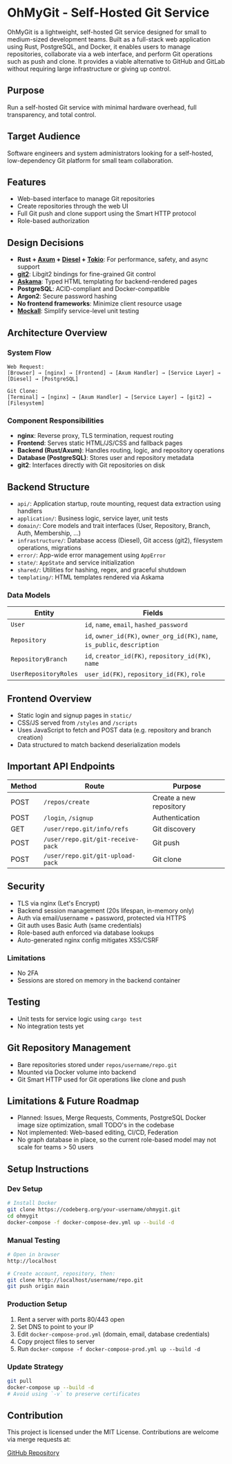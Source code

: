 # OhMyGit - Self-Hosted Git Service

OhMyGit is a lightweight, self-hosted Git service designed for small to medium-sized development teams. Built as a full-stack web application using Rust, PostgreSQL, and Docker, it enables users to manage repositories, collaborate via a web interface, and perform Git operations such as push and clone. It provides a viable alternative to GitHub and GitLab without requiring large infrastructure or giving up control.

## Purpose
Run a self-hosted Git service with minimal hardware overhead, full transparency, and total control.

## Target Audience
Software engineers and system administrators looking for a self-hosted, low-dependency Git platform for small team collaboration.

##  Features
- Web-based interface to manage Git repositories
- Create repositories through the web UI
- Full Git push and clone support using the Smart HTTP protocol
- Role-based authorization

##  Design Decisions
- **Rust + [Axum](https://github.com/tokio-rs/axum) + [Diesel](https://diesel.rs/) + [Tokio](https://github.com/tokio-rs/tokio)**: For performance, safety, and async support
- **[git2](https://github.com/rust-lang/git2-rs)**: Libgit2 bindings for fine-grained Git control
- **[Askama](https://github.com/askama-rs/askama)**: Typed HTML templating for backend-rendered pages
- **PostgreSQL**: ACID-compliant and Docker-compatible
- **Argon2**: Secure password hashing
- **No frontend frameworks**: Minimize client resource usage
- **[Mockall](https://github.com/asomers/mockall)**: Simplify service-level unit testing

## Architecture Overview

### System Flow
```
Web Request:
[Browser] → [nginx] → [Frontend] → [Axum Handler] → [Service Layer] → [Diesel] → [PostgreSQL]

Git Clone:
[Terminal] → [nginx] → [Axum Handler] → [Service Layer] → [git2] → [Filesystem]
```

### Component Responsibilities
- **nginx**: Reverse proxy, TLS termination, request routing
- **Frontend**: Serves static HTML/JS/CSS and fallback pages
- **Backend (Rust/Axum)**: Handles routing, logic, and repository operations
- **Database (PostgreSQL)**: Stores user and repository metadata
- **git2**: Interfaces directly with Git repositories on disk

##  Backend Structure
- `api/`: Application startup, route mounting, request data extraction using handlers
- `application/`: Business logic, service layer, unit tests
- `domain/`: Core models and trait interfaces (User, Repository, Branch, Auth, Membership, ...)
- `infrastructure/`: Database access (Diesel), Git access (git2), filesystem operations, migrations
- `error/`: App-wide error management using `AppError`
- `state/`: `AppState` and service initialization
- `shared/`: Utilities for hashing, regex, and graceful shutdown
- `templating/`: HTML templates rendered via Askama

### Data Models
| Entity                | Fields                                                                       |
|----------------------|------------------------------------------------------------------------------|
| `User`               | `id`, `name`, `email`, `hashed_password`                                     |
| `Repository`         | `id`, `owner_id(FK)`, `owner_org_id(FK)`, `name`, `is_public`, `description` |
| `RepositoryBranch`   | `id`, `creator_id(FK)`, `repository_id(FK)`, `name`                          |
| `UserRepositoryRoles`| `user_id(FK)`, `repository_id(FK)`, `role`                                   |

## Frontend Overview
- Static login and signup pages in `static/`
- CSS/JS served from `/styles` and `/scripts`
- Uses JavaScript to fetch and POST data (e.g. repository and branch creation)
- Data structured to match backend deserialization models

## Important API Endpoints
| Method | Route                                           | Purpose                     |
|--------|--------------------------------------------------|-----------------------------|
| POST   | `/repos/create`                                 | Create a new repository     |
| POST   | `/login`, `/signup`                             | Authentication              |
| GET    | `/user/repo.git/info/refs`                      | Git discovery               |
| POST   | `/user/repo.git/git-receive-pack`               | Git push                    |
| POST   | `/user/repo.git/git-upload-pack`                | Git clone                   |

## Security
- TLS via nginx (Let's Encrypt)
- Backend session management (20s lifespan, in-memory only)
- Auth via email/username + password, protected via HTTPS
- Git auth uses Basic Auth (same credentials)
- Role-based auth enforced via database lookups
- Auto-generated nginx config mitigates XSS/CSRF

### Limitations
- No 2FA
- Sessions are stored on memory in the backend container

## Testing
- Unit tests for service logic using `cargo test`
- No integration tests yet

## Git Repository Management
- Bare repositories stored under `repos/username/repo.git`
- Mounted via Docker volume into backend
- Git Smart HTTP used for Git operations like clone and push

## Limitations & Future Roadmap
- Planned: Issues, Merge Requests, Comments, PostgreSQL Docker image size optimization, small TODO's in the codebase
- Not implemented: Web-based editing, CI/CD, Federation
- No graph database in place, so the current role-based model may not scale for teams > 50 users

## Setup Instructions

### Dev Setup
```sh
# Install Docker
git clone https://codeberg.org/your-username/ohmygit.git
cd ohmygit
docker-compose -f docker-compose-dev.yml up --build -d
```

### Manual Testing
```sh
# Open in browser
http://localhost

# Create account, repository, then:
git clone http://localhost/username/repo.git
git push origin main
```

### Production Setup
1. Rent a server with ports 80/443 open
2. Set DNS to point to your IP
3. Edit `docker-compose-prod.yml` (domain, email, database credentials)
4. Copy project files to server
5. Run `docker-compose -f docker-compose-prod.yml up --build -d`

### Update Strategy
```sh
git pull
docker-compose up --build -d
# Avoid using `-v` to preserve certificates 
```

## Contribution
This project is licensed under the MIT License. Contributions are welcome via merge requests at:

 [GitHub Repository](https://github.com/schilling-p/ohmygit#)